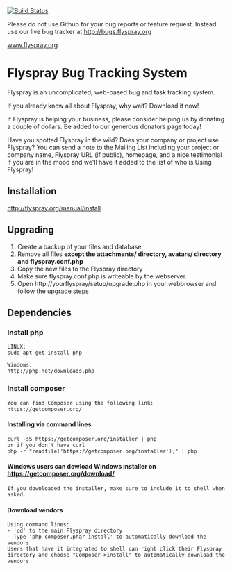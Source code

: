 [![Build Status](https://travis-ci.org/peterdd/flyspray.svg?branch=master)](https://travis-ci.org/peterdd/flyspray)

Please do not use Github for your bug reports or feature request. Instead use our live bug tracker at http://bugs.flyspray.org

www.flyspray.org

# Flyspray Bug Tracking System

Flyspray is an uncomplicated, web-based bug and task tracking system.

If you already know all about Flyspray, why wait? Download it now!

If Flyspray is helping your business, please consider helping us by donating a couple of dollars.
Be added to our generous donators page today!

Have you spotted Flyspray in the wild? Does your company or project use Flyspray?
You can send a note to the Mailing List including your project or company name, Flyspray URL (if public),
homepage, and a nice testimonial if you are in the mood and we'll have it added to the list of who is Using Flyspray!

## Installation
http://flyspray.org/manual/install

## Upgrading
1. Create a backup of your files and database
2. Remove all files **except the attachments/ directory, avatars/ directory and flyspray.conf.php**
3. Copy the new files to the Flyspray directory
4. Make sure flyspray.conf.php is writeable by the webserver.
5. Open http://yourflyspray/setup/upgrade.php in your webbrowser and follow the upgrade steps

## Dependencies

### Install php
    LINUX:
    sudo apt-get install php

    Windows:
    http://php.net/downloads.php


### Install composer
    You can find Composer using the following link: https://getcomposer.org/

#### Installing via command lines
    curl -sS https://getcomposer.org/installer | php
    or if you don't have curl
    php -r "readfile('https://getcomposer.org/installer');" | php

#### Windows users can dowload Windows installer on https://getcomposer.org/download/
    If you downloaded the installer, make sure to include it to shell when asked.

#### Download vendors
    Using command lines:
    - 'cd' to the main Flyspray directory
    - Type 'php composer.phar install' to automatically download the vendors
    Users that have it integrated to shell can right click their Flyspray directory and choose "Composer->install" to automatically download the vendors
